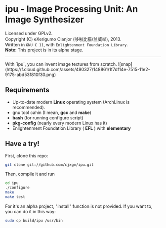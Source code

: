 # ipu - Image Processing Unit: An Image Synthesizer
Licensed under GPLv2.<br>
Copyright (C) eXerigumo Clanjor (哆啦比猫/兰威举), 2013.<br>
Written in `GNU C 11`, with `Enlightenment Foundation Library`.<br>
**Note**: This project is in its alpha stage.

<hr>
With `ipu`, you can invent image textures from scratch.
![snap](https://f.cloud.github.com/assets/490327/148861/1f7df14e-7515-11e2-9175-abd53f810f30.png)

## Requirements

* Up-to-date modern **Linux** operating system (ArchLinux is recommended).
* gnu tool cahin (I mean, **gcc** and **make**)
* **bash** (for running configure script)
* **pkg-config** (nearly every modern Linux has it)
* Enlightenment Foundation Library ( **EFL** ) with **elementary**

## Have a try!

First, clone this repo:

```bash
git clone git://github.com/cjxgm/ipu.git
```

Then, compile it and run

```bash
cd ipu
./configure
make
make test
```

For it's an alpha project, "install" function is not provided. If you want
to, you can do it in this way:

```bash
sudo cp build/ipu /usr/bin
```

